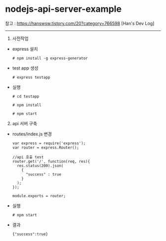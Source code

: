 # nodejs-api-server-example

참고 : https://hanswsw.tistory.com/20?category=766598 [Han's Dev Log]

------------------------------

1. 사전작업

  - express 설치
  
        # npm install -g express-generator
  
  - test app 생성
  
        # express testapp
  
  - 실행
  
        # cd testapp
  
        # npm install
  
        # npm start
  
2. api 서버 구축

  - routes/index.js 변경
  
        var express = require('express');
        var router = express.Router();

        //api 호출 test
        router.get('/', function(req, res){
          res.status(200).json(
            {
              "success" : true
            }
          );
        });

        module.exports = router;
  
  - 실행
  
        # npm start
  
  - 결과
  
        {"success":true}

